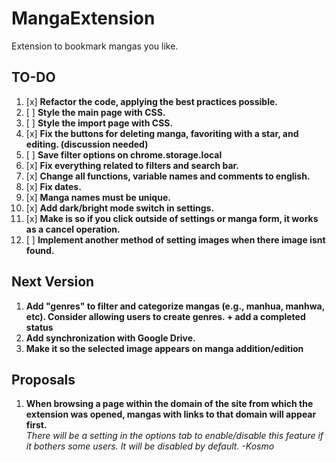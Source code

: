 # MangaExtension
Extension to bookmark mangas you like.


## TO-DO

1. [x] **Refactor the code, applying the best practices possible.**
2. [ ] **Style the main page with CSS.**
3. [ ] **Style the import page with CSS.**
4. [x] **Fix the buttons for deleting manga, favoriting with a star, and editing. (discussion needed)**
5. [ ] **Save filter options on chrome.storage.local**
6. [x] **Fix everything related to filters and search bar.**
7. [x] **Change all functions, variable names and comments to english.**
8. [x] **Fix dates.**
9. [x] **Manga names must be unique.**
10. [x] **Add dark/bright mode switch in settings.**
11. [x] **Make is so if you click outside of settings or manga form, it works as a cancel operation.**
12. [ ] **Implement another method of setting images when there image isnt found.**


## Next Version

1. **Add "genres" to filter and categorize mangas (e.g., manhua, manhwa, etc). Consider allowing users to create genres. + add a completed status**
2. **Add synchronization with Google Drive.**
3. **Make it so the selected image appears on manga addition/edition**

## Proposals

1. **When browsing a page within the domain of the site from which the extension was opened, mangas with links to that domain will appear first.**  
   *There will be a setting in the options tab to enable/disable this feature if it bothers some users.
   It will be disabled by default.*
   *-Kosmo*